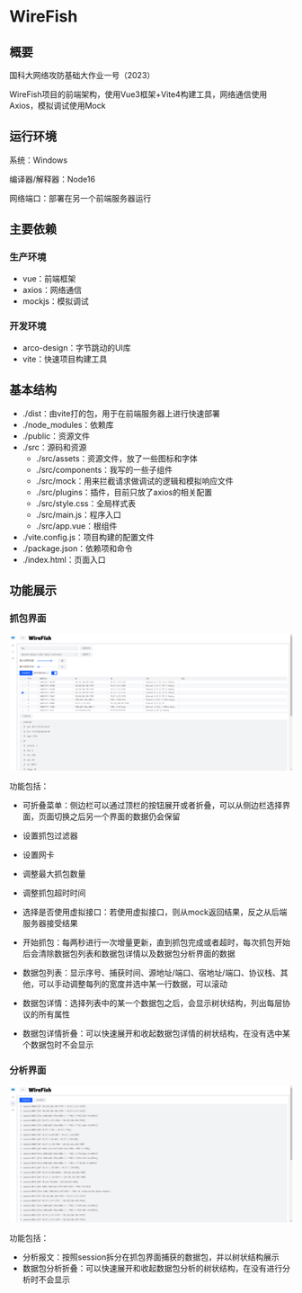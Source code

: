 # WireFish

## 概要

国科大网络攻防基础大作业一号（2023）

WireFish项目的前端架构，使用Vue3框架+Vite4构建工具，网络通信使用Axios，模拟调试使用Mock

## 运行环境

系统：Windows

编译器/解释器：Node16

网络端口：部署在另一个前端服务器运行

## 主要依赖

### 生产环境

* vue：前端框架
* axios：网络通信
* mockjs：模拟调试

### 开发环境

* arco-design：字节跳动的UI库
* vite：快速项目构建工具

## 基本结构

* ./dist：由vite打的包，用于在前端服务器上进行快速部署
* ./node_modules：依赖库
* ./public：资源文件
* ./src：源码和资源
    * ./src/assets：资源文件，放了一些图标和字体
    * ./src/components：我写的一些子组件
    * ./src/mock：用来拦截请求做调试的逻辑和模拟响应文件
    * ./src/plugins：插件，目前只放了axios的相关配置
    * ./src/style.css：全局样式表
    * ./src/main.js：程序入口
    * ./src/app.vue：根组件
* ./vite.config.js：项目构建的配置文件
* ./package.json：依赖项和命令
* ./index.html：页面入口

## 功能展示

### 抓包界面

![image-20230401183306507](README.assets/image-20230401183306507.png)

功能包括：

* 可折叠菜单：侧边栏可以通过顶栏的按钮展开或者折叠，可以从侧边栏选择界面，页面切换之后另一个界面的数据仍会保留

* 设置抓包过滤器
* 设置网卡
* 调整最大抓包数量
* 调整抓包超时时间
* 选择是否使用虚拟接口：若使用虚拟接口，则从mock返回结果，反之从后端服务器接受结果
* 开始抓包：每两秒进行一次增量更新，直到抓包完成或者超时，每次抓包开始后会清除数据包列表和数据包详情以及数据包分析界面的数据
* 数据包列表：显示序号、捕获时间、源地址/端口、宿地址/端口、协议栈、其他，可以手动调整每列的宽度并选中某一行数据，可以滚动
* 数据包详情：选择列表中的某一个数据包之后，会显示树状结构，列出每层协议的所有属性
* 数据包详情折叠：可以快速展开和收起数据包详情的树状结构，在没有选中某个数据包时不会显示

### 分析界面

![image-20230401183324614](README.assets/image-20230401183324614.png)

功能包括：

* 分析报文：按照session拆分在抓包界面捕获的数据包，并以树状结构展示
* 数据包分析折叠：可以快速展开和收起数据包分析的树状结构，在没有进行分析时不会显示
